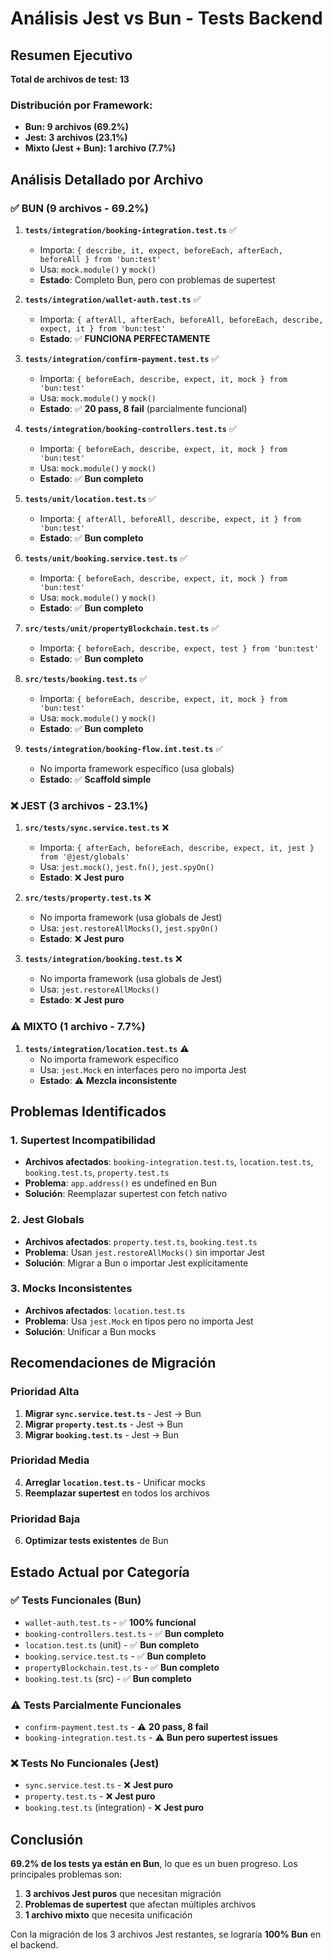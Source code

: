 # Análisis Jest vs Bun - Tests Backend

## Resumen Ejecutivo

**Total de archivos de test: 13**

### Distribución por Framework:
- **Bun: 9 archivos (69.2%)**
- **Jest: 3 archivos (23.1%)**
- **Mixto (Jest + Bun): 1 archivo (7.7%)**

## Análisis Detallado por Archivo

### ✅ **BUN (9 archivos - 69.2%)**

1. **`tests/integration/booking-integration.test.ts`** ✅
   - Importa: `{ describe, it, expect, beforeEach, afterEach, beforeAll } from 'bun:test'`
   - Usa: `mock.module()` y `mock()`
   - **Estado**: Completo Bun, pero con problemas de supertest

2. **`tests/integration/wallet-auth.test.ts`** ✅
   - Importa: `{ afterAll, afterEach, beforeAll, beforeEach, describe, expect, it } from 'bun:test'`
   - **Estado**: ✅ **FUNCIONA PERFECTAMENTE**

3. **`tests/integration/confirm-payment.test.ts`** ✅
   - Importa: `{ beforeEach, describe, expect, it, mock } from 'bun:test'`
   - Usa: `mock.module()` y `mock()`
   - **Estado**: ✅ **20 pass, 8 fail** (parcialmente funcional)

4. **`tests/integration/booking-controllers.test.ts`** ✅
   - Importa: `{ beforeEach, describe, expect, it, mock } from 'bun:test'`
   - Usa: `mock.module()` y `mock()`
   - **Estado**: ✅ **Bun completo**

5. **`tests/unit/location.test.ts`** ✅
   - Importa: `{ afterAll, beforeAll, describe, expect, it } from 'bun:test'`
   - **Estado**: ✅ **Bun completo**

6. **`tests/unit/booking.service.test.ts`** ✅
   - Importa: `{ beforeEach, describe, expect, it, mock } from 'bun:test'`
   - Usa: `mock.module()` y `mock()`
   - **Estado**: ✅ **Bun completo**

7. **`src/tests/unit/propertyBlockchain.test.ts`** ✅
   - Importa: `{ beforeEach, describe, expect, test } from 'bun:test'`
   - **Estado**: ✅ **Bun completo**

8. **`src/tests/booking.test.ts`** ✅
   - Importa: `{ beforeEach, describe, expect, it, mock } from 'bun:test'`
   - Usa: `mock.module()` y `mock()`
   - **Estado**: ✅ **Bun completo**

9. **`tests/integration/booking-flow.int.test.ts`** ✅
   - No importa framework específico (usa globals)
   - **Estado**: ✅ **Scaffold simple**

### ❌ **JEST (3 archivos - 23.1%)**

1. **`src/tests/sync.service.test.ts`** ❌
   - Importa: `{ afterEach, beforeEach, describe, expect, it, jest } from '@jest/globals'`
   - Usa: `jest.mock()`, `jest.fn()`, `jest.spyOn()`
   - **Estado**: ❌ **Jest puro**

2. **`src/tests/property.test.ts`** ❌
   - No importa framework (usa globals de Jest)
   - Usa: `jest.restoreAllMocks()`, `jest.spyOn()`
   - **Estado**: ❌ **Jest puro**

3. **`tests/integration/booking.test.ts`** ❌
   - No importa framework (usa globals de Jest)
   - Usa: `jest.restoreAllMocks()`
   - **Estado**: ❌ **Jest puro**

### ⚠️ **MIXTO (1 archivo - 7.7%)**

1. **`tests/integration/location.test.ts`** ⚠️
   - No importa framework específico
   - Usa: `jest.Mock` en interfaces pero no importa Jest
   - **Estado**: ⚠️ **Mezcla inconsistente**

## Problemas Identificados

### 1. **Supertest Incompatibilidad**
- **Archivos afectados**: `booking-integration.test.ts`, `location.test.ts`, `booking.test.ts`, `property.test.ts`
- **Problema**: `app.address()` es undefined en Bun
- **Solución**: Reemplazar supertest con fetch nativo

### 2. **Jest Globals**
- **Archivos afectados**: `property.test.ts`, `booking.test.ts`
- **Problema**: Usan `jest.restoreAllMocks()` sin importar Jest
- **Solución**: Migrar a Bun o importar Jest explícitamente

### 3. **Mocks Inconsistentes**
- **Archivos afectados**: `location.test.ts`
- **Problema**: Usa `jest.Mock` en tipos pero no importa Jest
- **Solución**: Unificar a Bun mocks

## Recomendaciones de Migración

### Prioridad Alta
1. **Migrar `sync.service.test.ts`** - Jest → Bun
2. **Migrar `property.test.ts`** - Jest → Bun  
3. **Migrar `booking.test.ts`** - Jest → Bun

### Prioridad Media
4. **Arreglar `location.test.ts`** - Unificar mocks
5. **Reemplazar supertest** en todos los archivos

### Prioridad Baja
6. **Optimizar tests existentes** de Bun

## Estado Actual por Categoría

### ✅ **Tests Funcionales (Bun)**
- `wallet-auth.test.ts` - ✅ **100% funcional**
- `booking-controllers.test.ts` - ✅ **Bun completo**
- `location.test.ts` (unit) - ✅ **Bun completo**
- `booking.service.test.ts` - ✅ **Bun completo**
- `propertyBlockchain.test.ts` - ✅ **Bun completo**
- `booking.test.ts` (src) - ✅ **Bun completo**

### ⚠️ **Tests Parcialmente Funcionales**
- `confirm-payment.test.ts` - ⚠️ **20 pass, 8 fail**
- `booking-integration.test.ts` - ⚠️ **Bun pero supertest issues**

### ❌ **Tests No Funcionales (Jest)**
- `sync.service.test.ts` - ❌ **Jest puro**
- `property.test.ts` - ❌ **Jest puro**
- `booking.test.ts` (integration) - ❌ **Jest puro**

## Conclusión

**69.2% de los tests ya están en Bun**, lo que es un buen progreso. Los principales problemas son:

1. **3 archivos Jest puros** que necesitan migración
2. **Problemas de supertest** que afectan múltiples archivos
3. **1 archivo mixto** que necesita unificación

Con la migración de los 3 archivos Jest restantes, se lograría **100% Bun** en el backend.

